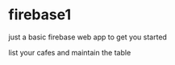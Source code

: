 # firebase1

just a basic firebase web app to get you started

list your cafes and maintain the table

